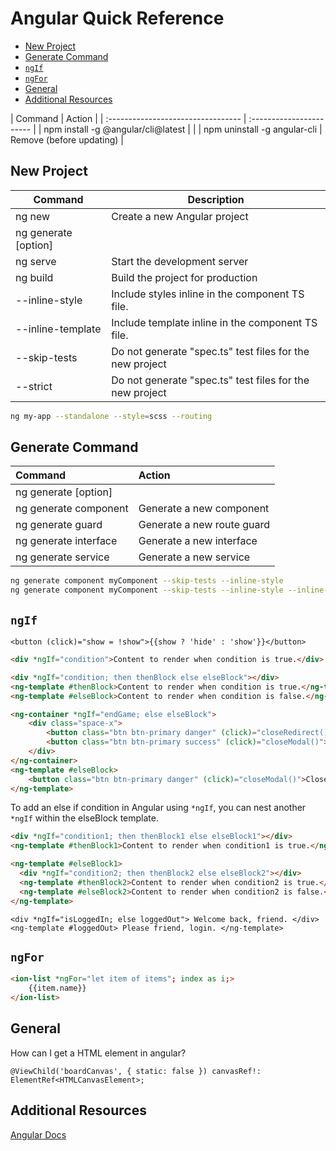 # Angular Quick Reference

<!-- TOC -->

- [New Project](#new-project)
- [Generate Command](#generate-command)
- [`ngIf`](#ngif)
- [`ngFor`](#ngfor)
- [General](#general)
- [Additional Resources](#additional-resources)

<!-- /TOC -->

<code-first-col></code-first-col>
| Command                            | Action                   |
| :--------------------------------- | :----------------------- |
| npm install -g @angular/cli@latest |                          |
| npm uninstall -g angular-cli       | Remove (before updating) |


<a id="markdown-new-project" name="new-project"></a>

## New Project
<code-first-col></code-first-col>

| Command               | Description                                              |
| --------------------- | -------------------------------------------------------- |
| ng new <project-name> | Create a new Angular project                             |
| ng generate [option]  |                                                          |
| ng serve              | Start the development server                             |
| ng build              | Build the project for production                         |
| --inline-style        | Include styles inline in the component TS file.          |
| --inline-template     | Include template inline in the component TS file.        |
| --skip-tests          | Do not generate "spec.ts" test files for the new project |
| --strict              | Do not generate "spec.ts" test files for the new project |

```bash
ng my-app --standalone --style=scss --routing
```

<a id="markdown-generate-command" name="generate-command"></a>

## Generate Command

| Command                                | Action                     |
| :------------------------------------- | :------------------------- |
| ng generate [option]                   |                            |
| ng generate component <component-name> | Generate a new component   |
| ng generate guard <guard-name>         | Generate a new route guard |
| ng generate interface <interface-name> | Generate a new interface   |
| ng generate service <service-name>     | Generate a new service     |

```bash
ng generate component myComponent --skip-tests --inline-style
ng generate component myComponent --skip-tests --inline-style --inline-template --flat
```

<a id="markdown-ngif" name="ngif"></a>

## `ngIf`

    <button (click)="show = !show">{{show ? 'hide' : 'show'}}</button>

```html
<div *ngIf="condition">Content to render when condition is true.</div>
```

```html
<div *ngIf="condition; then thenBlock else elseBlock"></div>
<ng-template #thenBlock>Content to render when condition is true.</ng-template>
<ng-template #elseBlock>Content to render when condition is false.</ng-template>
```

```html
<ng-container *ngIf="endGame; else elseBlock">
    <div class="space-x">
        <button class="btn btn-primary danger" (click)="closeRedirect()">Yes</button>
        <button class="btn btn-primary success" (click)="closeModal()">No</button>
    </div>
</ng-container>
<ng-template #elseBlock>
    <button class="btn btn-primary danger" (click)="closeModal()">Close</button>
</ng-template>
```

To add an else if condition in Angular using `*ngIf`, you can nest another `*ngIf` within the
elseBlock template.

```html
<div *ngIf="condition1; then thenBlock1 else elseBlock1"></div>
<ng-template #thenBlock1>Content to render when condition1 is true.</ng-template>

<ng-template #elseBlock1>
  <div *ngIf="condition2; then thenBlock2 else elseBlock2"></div>
  <ng-template #thenBlock2>Content to render when condition2 is true.</ng-template>
  <ng-template #elseBlock2>Content to render when condition2 is false.</ng-template>
</ng-template>
```

    <div *ngIf="isLoggedIn; else loggedOut"> Welcome back, friend. </div>
    <ng-template #loggedOut> Please friend, login. </ng-template>

<a id="markdown-ngfor" name="ngfor"></a>

## `ngFor`

```html
<ion-list *ngFor="let item of items"; index as i;>
    {{item.name}}
</ion-list>
```

<a id="markdown-general" name="general"></a>

## General

How can I get a HTML element in angular?

    @ViewChild('boardCanvas', { static: false }) canvasRef!: ElementRef<HTMLCanvasElement>;

<a id="markdown-additional-resources" name="additional-resources"></a>

## Additional Resources

<a href="https://angular.io/docs" target="blank">Angular Docs</a>
